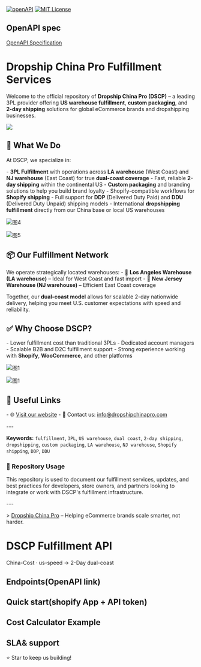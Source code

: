 
[![openAPI](https://img.shields.io/badge/docs-openapi-blue)](https://qingfenglailai.github.io/dropshipchinapro-fulfillment)
[![MIT License](https://img.shields.io/badge/License-MIT-yellow.svg)](https://github.com/qingfenglailai/dropshipchinapro-fulfillment/blob/main/LICENSE)

## OpenAPI spec
[OpenAPI Specification](https://github.com/qingfenglailai/dropshipchinapro-fulfillment/docs)

# Dropship China Pro Fulfillment Services

Welcome to the official repository of **Dropship China Pro (DSCP)** – a leading 3PL provider offering **US warehouse fulfillment**, **custom packaging**, and **2‑day shipping** solutions for global eCommerce brands and dropshipping businesses.

![](https://dropshipchinapro.com/wp-content/uploads/2025/04/image-4.png)

## 🚚 What We Do

At DSCP, we specialize in:

\- **3PL Fulfillment** with operations across **LA warehouse** (West Coast) and **NJ warehouse** (East Coast) for true **dual-coast coverage**
\- Fast, reliable **2-day shipping** within the continental US
\- **Custom packaging** and branding solutions to help you build brand loyalty
\- Shopify-compatible workflows for **Shopify shipping**
\- Full support for **DDP** (Delivered Duty Paid) and **DDU** (Delivered Duty Unpaid) shipping models
\- International **dropshipping fulfillment** directly from our China base or local US warehouses

![图4](https://dropshipchinapro.com/wp-content/uploads/2025/06/图片10.png)

![图5](https://dropshipchinapro.com/wp-content/uploads/2025/05/d10c9d19-bea9-4e9d-a90d-4fbaa19ccde6-scaled.jpg)

## 📦 Our Fulfillment Network

We operate strategically located warehouses:
\- 📍 **Los Angeles Warehouse (LA warehouse)** – Ideal for West Coast and fast import
\- 📍 **New Jersey Warehouse (NJ warehouse)** – Efficient East Coast coverage

Together, our **dual-coast model** allows for scalable 2-day nationwide delivery, helping you meet U.S. customer expectations with speed and reliability.

## ✅ Why Choose DSCP?

\- Lower fulfillment cost than traditional 3PLs
\- Dedicated account managers
\- Scalable B2B and D2C fulfillment support
\- Strong experience working with **Shopify**, **WooCommerce**, and other platforms

![图1](https://dropshipchinapro.com/wp-content/uploads/2025/05/图片1.png)

![图1](https://dropshipchinapro.com/wp-content/uploads/2025/05/图片1-2.png)

## 🔗 Useful Links

\- 🌐 [Visit our website](https://dropshipchinapro.com/)
\- 📧 Contact us: info@dropshipchinapro.com

\---

**Keywords:** 
`fulfillment`, `3PL`, `US warehouse`, `dual coast`, `2‑day shipping`, `dropshipping`, `custom packaging`, `LA warehouse`, `NJ warehouse`, `Shopify shipping`, `DDP`, `DDU`

### 📂 Repository Usage

This repository is used to document our fulfillment services, updates, and best practices for developers, store owners, and partners looking to integrate or work with DSCP's fulfillment infrastructure.

\---

\> [Dropship China Pro](https://dropshipchinapro.com/) – Helping eCommerce brands scale smarter, not harder.

# DSCP Fulfillment API  
China-Cost · us-speed → 2-Day dual-coast  

## Endpoints(OpenAPI link)  
## Quick start(shopify App + API token)  
## Cost Calculator Example  
## SLA& support  

⭐ Star to keep us building!

<!--keywords:LA warehouse,N] warehouse, 2-day fulfillment, Shopify app, low-cost shipping,custom packaging-->

